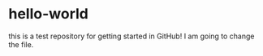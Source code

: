 # hello-world
this is a test repository for getting started in GitHub!
I am going to change the file.
